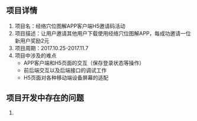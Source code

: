
## 项目详情

1. 项目名：经络穴位图解APP客户端H5邀请码活动
2. 项目描述：让用户邀请其他用户下载使用经络穴位图解APP，每成功邀请一位新用户奖励2元
3. 项目周期：2017.10.25-2017.11.7
4. 项目中涉及的难点
    * APP客户端和H5页面的交互（保存登录状态等操作）
    * 前后端交互以及后端接口的调试工作
    * H5页面对各种移动端设备屏幕的适配

## 项目开发中存在的问题

1. 